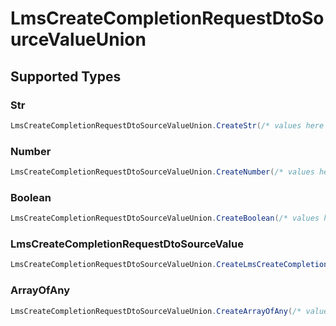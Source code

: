 # LmsCreateCompletionRequestDtoSourceValueUnion


## Supported Types

### Str

```csharp
LmsCreateCompletionRequestDtoSourceValueUnion.CreateStr(/* values here */);
```

### Number

```csharp
LmsCreateCompletionRequestDtoSourceValueUnion.CreateNumber(/* values here */);
```

### Boolean

```csharp
LmsCreateCompletionRequestDtoSourceValueUnion.CreateBoolean(/* values here */);
```

### LmsCreateCompletionRequestDtoSourceValue

```csharp
LmsCreateCompletionRequestDtoSourceValueUnion.CreateLmsCreateCompletionRequestDtoSourceValue(/* values here */);
```

### ArrayOfAny

```csharp
LmsCreateCompletionRequestDtoSourceValueUnion.CreateArrayOfAny(/* values here */);
```
